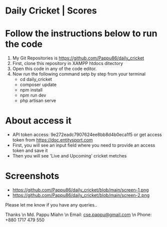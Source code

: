 # Daily Cricket | Scores

# Follow the instructions below to run the code

1. My Git Repositories is https://github.com/Pappu86/daily_cricket
2. First, clone this repository in XAMPP htdocs ditectory
3. Open this code in any of the code editor.
4. Now run the following command setp by step from your terminal
    - cd daily_cricket
    - composer update
    - npm install
    - npm run dev
    - php artisan serve

# About access it

-   API token access: 9e272eadc7907624ee8bb8d4b0eca1f5 or get access token from https://doc.entitysport.com
-   First, you will see an input field where you need to provide an access token and save it
-   Then you will see 'Live and Upcoming' cricket metches

# Screenshots

-   https://github.com/Pappu86/daily_cricket/blob/main/screen-1.png
-   https://github.com/Pappu86/daily_cricket/blob/main/screen-2.png

Please let me know if you have any queries..

Thanks \n
Md. Pappu Miahn \n
Email: cse.pappu@gmail.com \n
Phone: +880 1717 479 550
